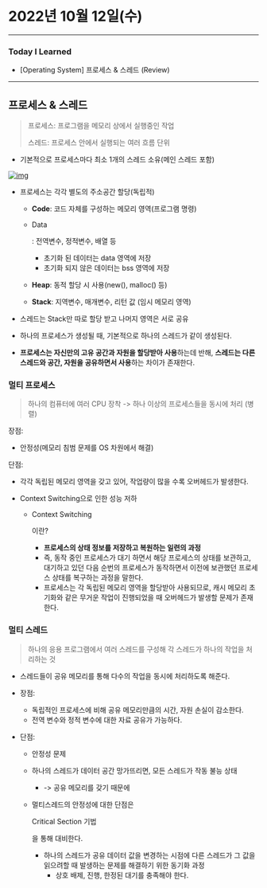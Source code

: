 # 2022년 10월 12일(수)

----

### Today I Learned

- [Operating System] 프로세스 & 스레드 (Review)

---

## 프로세스 & 스레드

> 프로세스: 프로그램을 메모리 상에서 실행중인 작업
>
> 스레드: 프로세스 안에서 실행되는 여러 흐름 단위

- 기본적으로 프로세스마다 최소 1개의 스레드 소유(메인 스레드 포함)

[![img](https://camo.githubusercontent.com/3dc4ad61f03160c310a855a4bd68a9f2a2c9a4c7/68747470733a2f2f74312e6461756d63646e2e6e65742f6366696c652f746973746f72792f393938383931343635433637433330363036)](https://camo.githubusercontent.com/3dc4ad61f03160c310a855a4bd68a9f2a2c9a4c7/68747470733a2f2f74312e6461756d63646e2e6e65742f6366696c652f746973746f72792f393938383931343635433637433330363036)

- 프로세스는 각각 별도의 주소공간 할당(독립적)

  - **Code**: 코드 자체를 구성하는 메모리 영역(프로그램 명령)

  - Data

    : 전역변수, 정적변수, 배열 등

    - 초기화 된 데이터는 data 영역에 저장
    - 초기화 되지 않은 데이터는 bss 영역에 저장

  - **Heap**: 동적 할당 시 사용(new(), malloc() 등)

  - **Stack**: 지역변수, 매개변수, 리턴 값 (임시 메모리 영역)

- 스레드는 Stack만 따로 할당 받고 나머지 영역은 서로 공유

- 하나의 프로세스가 생성될 때, 기본적으로 하나의 스레드가 같이 생성된다.

- **프로세스는 자신만의 고유 공간과 자원을 할당받아 사용**하는데 반해, **스레드는 다른 스레드와 공간, 자원을 공유하면서 사용**하는 차이가 존재한다.

### 멀티 프로세스

> 하나의 컴퓨터에 여러 CPU 장착 -> 하나 이상의 프로세스들을 동시에 처리 (병렬)

장점:

- 안정성(메모리 침범 문제를 OS 차원에서 해결)

단점:

- 각각 독립된 메모리 영역을 갖고 있어, 작업량이 많을 수록 오버헤드가 발생한다.

- Context Switching으로 인한 성능 저하

  - Context Switching

    이란?

    - **프로세스의 상태 정보를 저장하고 복원하는 일련의 과정**
    - 즉, 동작 중인 프로세스가 대기 하면서 해당 프로세스의 상태를 보관하고, 대기하고 있던 다음 순번의 프로세스가 동작하면서 이전에 보관했던 프로세스 상태를 복구하는 과정을 말한다.
    - 프로세스는 각 독립된 메모리 영역을 할당받아 사용되므로, 캐시 메모리 초기화와 같은 무거운 작업이 진행되었을 때 오버헤드가 발생할 문제가 존재한다.

### 멀티 스레드

> 하나의 응용 프로그램에서 여러 스레드를 구성해 각 스레드가 하나의 작업을 처리하는 것

- 스레드들이 공유 메모리를 통해 다수의 작업을 동시에 처리하도록 해준다.

- 장점:

  - 독립적인 프로세스에 비해 공유 메모리만큼의 시간, 자원 손실이 감소한다.
  - 전역 변수와 정적 변수에 대한 자료 공유가 가능하다.

- 단점:

  - 안정성 문제

  - 하나의 스레드가 데이터 공간 망가뜨리면, 모든 스레드가 작동 불능 상태

    - -> 공유 메모리를 갖기 때문에

  - 멀티스레드의 안정성에 대한 단점은

     

    Critical Section 기법

    을 통해 대비한다.

    - 하나의 스레드가 공유 데이터 값을 변경하는 시점에 다른 스레드가 그 값을 읽으려할 때 발생하는 문제를 해결하기 위한 동기화 과정
      - 상호 배제, 진행, 한정된 대기를 충족해야 한다.